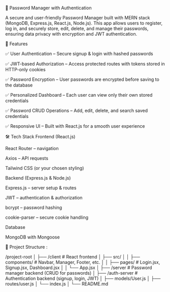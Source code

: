 🔐 Password Manager with Authentication

A secure and user-friendly Password Manager built with MERN stack (MongoDB, Express.js, React.js, Node.js).
This app allows users to register, log in, and securely store, edit, delete, and manage their passwords, ensuring data privacy with encryption and JWT authentication.

🚀 Features

✅ User Authentication – Secure signup & login with hashed passwords

✅ JWT-based Authorization – Access protected routes with tokens stored in HTTP-only cookies

✅ Password Encryption – User passwords are encrypted before saving to the database

✅ Personalized Dashboard – Each user can view only their own stored credentials

✅ Password CRUD Operations – Add, edit, delete, and search saved credentials

✅ Responsive UI – Built with React.js for a smooth user experience

🛠️ Tech Stack
Frontend (React.js)

React Router – navigation

Axios – API requests

Tailwind CSS (or your chosen styling)

Backend (Express.js & Node.js)

Express.js – server setup & routes

JWT – authentication & authorization

bcrypt – password hashing

cookie-parser – secure cookie handling

Database

MongoDB with Mongoose


📂 Project Structure :

/project-root
│
├── /client              # React frontend
│   ├── src/
│   │   ├── components/  # Navbar, Manager, Footer, etc.
│   │   ├── pages/       # Login.jsx, Signup.jsx, Dashboard.jsx
│   │   └── App.jsx
│
├── /server              # Password manager backend (CRUD for passwords)
│
├── /auth-server         # Authentication backend (signup, login, JWT)
│   ├── models/User.js
│   ├── routes/user.js
│   └── index.js
│
└── README.md
